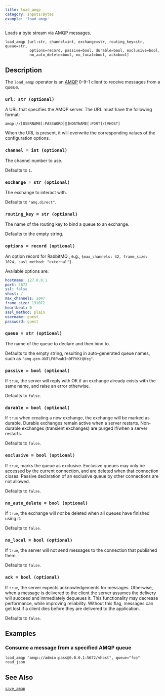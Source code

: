```yaml
---
title: load_amqp
category: Inputs/Bytes
example: 'load_amqp'
---
```

Loads a byte stream via AMQP messages.

```tql
load_amqp [url:str, channel=int, exchange=str, routing_key=str, queue=str,
           options=record, passive=bool, durable=bool, exclusive=bool,
           no_auto_delete=bool, no_local=bool, ack=bool]
```

## Description

The `load_amqp` operator is an [AMQP](https://www.amqp.org/) 0-9-1 client to
receive messages from a queue.

### `url: str (optional)`

A URL that specifies the AMQP server. The URL must have the following format:

```
amqp://[USERNAME[:PASSWORD]@]HOSTNAME[:PORT]/[VHOST]
```

When the URL is present, it will overwrite the corresponding values of the
configuration options.

### `channel = int (optional)`

The channel number to use.

Defaults to `1`.

### `exchange = str (optional)`

The exchange to interact with.

Defaults to `"amq.direct"`.

### `routing_key = str (optional)`

The name of the routing key to bind a queue to an exchange.

Defaults to the empty string.

### `options = record (optional)`

An option record for RabbitMQ , e.g., `{max_channels: 42, frame_size: 1024,
sasl_method: "external"}`.

Available options are:

```yaml
hostname: 127.0.0.1
port: 5672
ssl: false
vhost: /
max_channels: 2047
frame_size: 131072
heartbeat: 0
sasl_method: plain
username: guest
password: guest
```

### `queue = str (optional)`

The name of the queue to declare and then bind to.

Defaults to the empty string, resulting in auto-generated queue names, such as
`"amq.gen-XNTLF0FwabIn9FFKKtQHzg"`.

### `passive = bool (optional)`

If `true`, the server will reply with OK if an exchange already exists with the
same name, and raise an error otherwise.

Defaults to `false`.

### `durable = bool (optional)`

If `true` when creating a new exchange, the exchange will be marked as durable.
Durable exchanges remain active when a server restarts. Non-durable exchanges
(transient exchanges) are purged if/when a server restarts.

Defaults to `false`.

### `exclusive = bool (optional)`

If `true`, marks the queue as exclusive. Exclusive queues may only be accessed by
the current connection, and are deleted when that connection closes. Passive
declaration of an exclusive queue by other connections are not allowed.

Defaults to `false`.

### `no_auto_delete = bool (optional)`

If `true`, the exchange will *not* be deleted when all queues have finished using
it.

Defaults to `false`.

### `no_local = bool (optional)`

If `true`, the server will not send messages to the connection that published them.

Defaults to `false`.

### `ack = bool (optional)`

If `true`, the server expects acknowledgements for messages. Otherwise, when a
message is delivered to the client the server assumes the delivery will succeed
and immediately dequeues it. This functionality may decrease performance, while
improving reliability. Without this flag, messages can get lost if a client
dies before they are delivered to the application.

Defaults to `false`.

## Examples

### Consume a message from a specified AMQP queue

```tql
load_amqp "amqp://admin:pass@0.0.0.1:5672/vhost", queue="foo"
read_json
```

## See Also

[`save_amqp`](/reference/operators/save_amqp)
